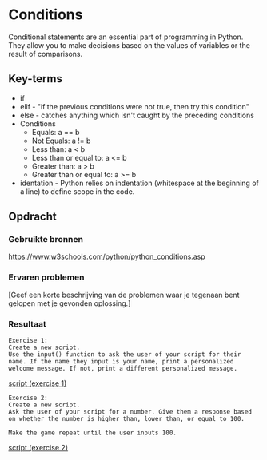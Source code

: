 # Conditions
Conditional statements are an essential part of programming in Python. They allow you to make decisions based on the values of variables or the result of comparisons.

## Key-terms
- if
- elif - "if the previous conditions were not true, then try this condition"
- else - catches anything which isn't caught by the preceding conditions
- Conditions
    - Equals: a == b
    - Not Equals: a != b
    - Less than: a < b
    - Less than or equal to: a <= b
    - Greater than: a > b
    - Greater than or equal to: a >= b
- identation - Python relies on indentation (whitespace at the beginning of a line) to define scope in the code.

## Opdracht
### Gebruikte bronnen
https://www.w3schools.com/python/python_conditions.asp

### Ervaren problemen
[Geef een korte beschrijving van de problemen waar je tegenaan bent gelopen met je gevonden oplossing.]

### Resultaat

```
Exercise 1:
Create a new script.
Use the input() function to ask the user of your script for their name. If the name they input is your name, print a personalized welcome message. If not, print a different personalized message.
```
[script (exercise 1)](code/05_1.py)


```
Exercise 2:
Create a new script.
Ask the user of your script for a number. Give them a response based on whether the number is higher than, lower than, or equal to 100.

Make the game repeat until the user inputs 100.

```
[script (exercise 2)](code/05_2.py)
